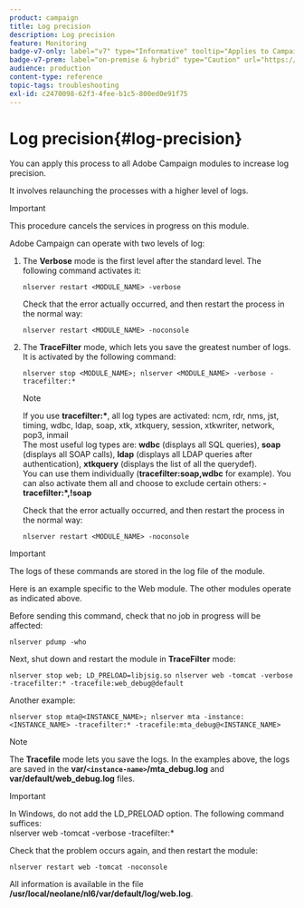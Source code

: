 ```yaml
---
product: campaign
title: Log precision
description: Log precision
feature: Monitoring
badge-v7-only: label="v7" type="Informative" tooltip="Applies to Campaign Classic v7 only"
badge-v7-prem: label="on-premise & hybrid" type="Caution" url="https://experienceleague.adobe.com/docs/campaign-classic/using/installing-campaign-classic/architecture-and-hosting-models/hosting-models-lp/hosting-models.html" tooltip="Applies to on-premise and hybrid deployments only"
audience: production
content-type: reference
topic-tags: troubleshooting
exl-id: c2470098-62f3-4fee-b1c5-800ed0e91f75
---
```

# Log precision{#log-precision}



You can apply this process to all Adobe Campaign modules to increase log precision.

It involves relaunching the processes with a higher level of logs.

>[!IMPORTANT]
>
>This procedure cancels the services in progress on this module.

Adobe Campaign can operate with two levels of log:

1. The **Verbose** mode is the first level after the standard level. The following command activates it:

   ```
   nlserver restart <MODULE_NAME> -verbose 
   ```

   Check that the error actually occurred, and then restart the process in the normal way:

   ```
   nlserver restart <MODULE_NAME> -noconsole
   ```

1. The **TraceFilter** mode, which lets you save the greatest number of logs. It is activated by the following command:

   ```
   nlserver stop <MODULE_NAME>; nlserver <MODULE_NAME> -verbose -tracefilter:*
   ```

   >[!NOTE]
   >
   >If you use **tracefilter:&#42;**, all log types are activated: ncm, rdr, nms, jst, timing, wdbc, ldap, soap, xtk, xtkquery, session, xtkwriter, network, pop3, inmail  
   >The most useful log types are: **wdbc** (displays all SQL queries), **soap** (displays all SOAP calls), **ldap** (displays all LDAP queries after authentication), **xtkquery** (displays the list of all the querydef).  
   >You can use them individually (**tracefilter:soap,wdbc** for example). You can also activate them all and choose to exclude certain others: **-tracefilter:&#42;,!soap**

   Check that the error actually occurred, and then restart the process in the normal way:

   ```
   nlserver restart <MODULE_NAME> -noconsole
   ```

>[!IMPORTANT]
>
>The logs of these commands are stored in the log file of the module.

Here is an example specific to the Web module. The other modules operate as indicated above.

Before sending this command, check that no job in progress will be affected:

```
nlserver pdump -who
```

Next, shut down and restart the module in **TraceFilter** mode:

```
nlserver stop web; LD_PRELOAD=libjsig.so nlserver web -tomcat -verbose -tracefilter:* -tracefile:web_debug@default
```

Another example:

```
nlserver stop mta@<INSTANCE_NAME>; nlserver mta -instance:<INSTANCE_NAME> -tracefilter:* -tracefile:mta_debug@<INSTANCE_NAME>
```

>[!NOTE]
>
>The **Tracefile** mode lets you save the logs. In the examples above, the logs are saved in the **var/`<instance-name>`/mta_debug.log** and **var/default/web_debug.log** files.

>[!IMPORTANT]
>
>In Windows, do not add the LD_PRELOAD option. The following command suffices:   
>nlserver web -tomcat -verbose -tracefilter:&#42;

Check that the problem occurs again, and then restart the module:

```
nlserver restart web -tomcat -noconsole
```

All information is available in the file **/usr/local/neolane/nl6/var/default/log/web.log**.
